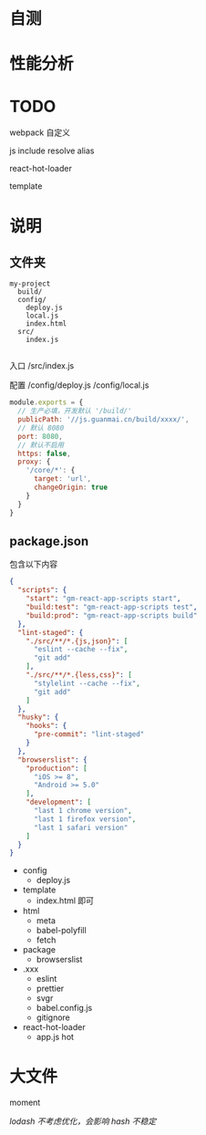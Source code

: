 # 自测

# 性能分析

# TODO

webpack 自定义

js include resolve alias

react-hot-loader

template

# 说明

## 文件夹

```
my-project
  build/
  config/
    deploy.js
    local.js
    index.html
  src/
    index.js
  

```

入口 /src/index.js

配置 /config/deploy.js /config/local.js

```javascript
module.exports = {
  // 生产必填，开发默认 '/build/'
  publicPath: '//js.guanmai.cn/build/xxxx/',
  // 默认 8080
  port: 8080,
  // 默认不启用
  https: false,
  proxy: {
    '/core/*': {
      target: 'url',
      changeOrigin: true
    }
  }
}
```

## package.json

包含以下内容

```json
{
  "scripts": {
    "start": "gm-react-app-scripts start",
    "build:test": "gm-react-app-scripts test",
    "build:prod": "gm-react-app-scripts build"
  },
  "lint-staged": {
    "./src/**/*.{js,json}": [
      "eslint --cache --fix",
      "git add"
    ],
    "./src/**/*.{less,css}": [
      "stylelint --cache --fix",
      "git add"
    ]
  },
  "husky": {
    "hooks": {
      "pre-commit": "lint-staged"
    }
  },
  "browserslist": {
    "production": [
      "iOS >= 8",
      "Android >= 5.0"
    ],
    "development": [
      "last 1 chrome version",
      "last 1 firefox version",
      "last 1 safari version"
    ]
  }
}
```

- config
  - deploy.js
- template
  - index.html 即可
- html
  - meta
  - babel-polyfill
  - fetch
- package
  - browserslist
- .xxx
  - eslint
  - prettier
  - svgr
  - babel.config.js
  - gitignore
- react-hot-loader 
  - app.js hot
 
# 大文件

moment

_lodash 不考虑优化，会影响 hash 不稳定_
